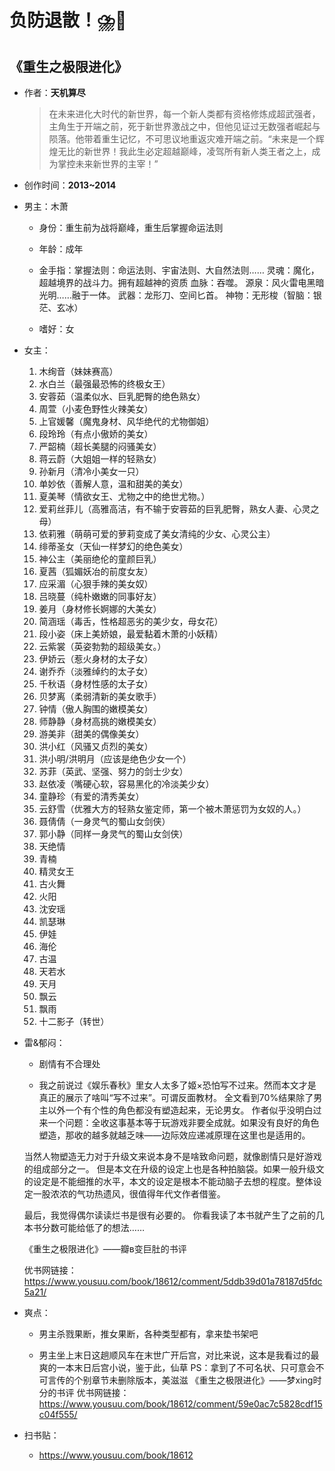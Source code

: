 # 负防退散！⛈️🤢

## 《重生之极限进化》

- 作者：**天机算尽**
  
    > 在未来进化大时代的新世界，每一个新人类都有资格修炼成超武强者，主角生于开端之前，死于新世界激战之中，但他见证过无数强者崛起与陨落。他带着重生记忆，不可思议地重返灾难开端之前。“未来是一个辉煌无比的新世界！我此生必定超越巅峰，凌驾所有新人类王者之上，成为掌控未来新世界的主宰！”

- 创作时间：**2013~2014**

- 男主：木萧

  * 身份：重生前为战将巅峰，重生后掌握命运法则
  
  * 年龄：成年
  * 金手指：掌握法则：命运法则、宇宙法则、大自然法则……
  灵魂：魔化，超越境界的战斗力。拥有超越神的资质
  血脉：吞噬。
  源泉：风火雷电黑暗光明……融于一体。
  武器：龙形刀、空间匕首。
  神物：无形梭（智脑：银茫、玄冰）
  * 嗜好：女

- 女主：

  1. 木绚音（妹妹赛高）
  2. 水白兰（最强最恐怖的终极女王）
  3. 安蓉茹（温柔似水、巨乳肥臀的绝色熟女）
  4. 周萱（小麦色野性火辣美女）
  5. 上官媛馨（魔鬼身材、风华绝代的尤物御姐）
  6. 段玲玲（有点小傲娇的美女）
  7. 严韶楠（超长美腿的闷骚美女）
  8. 蒋云蔚（大姐姐一样的轻熟女）
  9. 孙新月（清冷小美女一只）
  10. 单妙依（善解人意，温和甜美的美女）
  11. 夏美琴（情欲女王、尤物之中的绝世尤物。）
  12. 爱莉丝菲儿（高雅高洁，有不输于安蓉茹的巨乳肥臀，熟女人妻、心灵之母）
  13. 依莉雅（萌萌可爱的萝莉变成了美女清纯的少女、心灵公主）
  14. 绯蒂圣女（天仙一样梦幻的绝色美女）
  15. 神公主（美丽绝伦的童颜巨乳）
  16. 夏茜（狐媚妖冶的前度女友）
  17. 应采湄（心狠手辣的美女奴）
  18. 吕晓蔓（纯朴嫩嫩的同事好友）
  19. 姜月（身材修长婀娜的大美女）
  20. 简涵瑶（毒舌，性格超恶劣的美少女，母女花）
  21. 段小姿（床上美娇娘，最爱黏着木萧的小妖精）
  22. 云紫裳（英姿勃勃的超级美女。）
  23. 伊娇云（惹火身材的太子女）
  24. 谢乔乔（淡雅绰约的太子女）
  25. 千秋语（身材性感的太子女）
  26. 贝梦离（柔弱清新的美女歌手）
  27. 钟情（傲人胸围的嫩模美女）
  28. 师静静（身材高挑的嫩模美女）
  29. 游美非（甜美的偶像美女）
  30. 洪小红（风骚又贞烈的美女）
  31. 洪小明\/洪明月（应该是绝色少女一个）
  32. 苏菲（英武、坚强、努力的剑士少女）
  33. 赵依凌（嘴硬心软，容易黑化的冷淡美少女）
  34. 童静珍（有爱的清秀美女）
  35. 云舒雪（优雅大方的轻熟女鉴定师，第一个被木萧惩罚为女奴的人。）
  36. 聂倩倩（一身灵气的蜀山女剑侠）
  37. 郭小静（同样一身灵气的蜀山女剑侠）
  38. 天绝情
  39. 青楠
  40. 精灵女王
  41. 古火舞
  42. 火阳
  43. 沈安瑶
  44. 凯瑟琳
  45. 伊娃
  46. 海伦
  47. 古温
  48. 天若水
  49. 天月
  50. 飘云
  51. 飘雨
  52. 十二影子（转世）

- 雷&郁闷：

  * 剧情有不合理处

  * 我之前说过《娱乐春秋》里女人太多了姬×恐怕写不过来。然而本文才是真正的展示了啥叫“写不过来”。可谓反面教材。
  全文看到70%结果除了男主以外一个有个性的角色都没有塑造起来，无论男女。
  作者似乎没明白过来一个问题：全收这事基本等于玩游戏非要全成就。如果没有良好的角色塑造，那收的越多就越乏味——边际效应递减原理在这里也是适用的。

  当然人物塑造无力对于升级文来说本身不是啥致命问题，就像剧情只是好游戏的组成部分之一。
  但是本文在升级的设定上也是各种拍脑袋。如果一般升级文的设定是不能细推的水平，本文的设定是根本不能动脑子去想的程度。整体设定一股浓浓的气功热遗风，很值得年代文作者借鉴。

  最后，我觉得偶尔读读烂书是很有必要的。
  你看我读了本书就产生了之前的几本书分数可能给低了的想法……

  《重生之极限进化》——瓣в变巨肚的书评

  优书网链接：https://www.yousuu.com/book/18612/comment/5ddb39d01a78187d5fdc5a21/

- 爽点：
  
  * 男主杀戮果断，推女果断，各种类型都有，拿来垫书架吧

  * 男主坐上末日这趟顺风车在末世广开后宫，对比来说，这本是我看过的最爽的一本末日后宫小说，鉴于此，仙草 PS：拿到了不可名状、只可意会不可言传的个别章节未删除版本，美滋滋
  《重生之极限进化》——梦xing时分的书评
  优书网链接：https://www.yousuu.com/book/18612/comment/59e0ac7c5828cdf15c04f555/

- 扫书贴：
  
  * <https://www.yousuu.com/book/18612>
